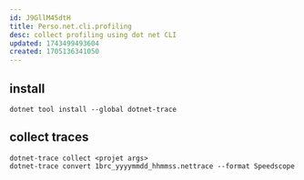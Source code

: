 ```yaml
---
id: J9GllM45dtH
title: Perso.net.cli.profiling
desc: collect profiling using dot net CLI
updated: 1743499493604
created: 1705136341050
---
```


## install

``` 
dotnet tool install --global dotnet-trace
``` 

## collect traces

```
dotnet-trace collect <projet args> 
dotnet-trace convert 1brc_yyyymmdd_hhmmss.nettrace --format Speedscope
```

